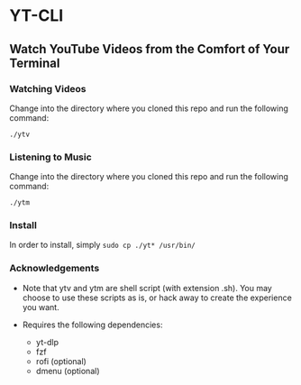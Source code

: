 # YT-CLI
## Watch YouTube Videos from the Comfort of Your Terminal

### Watching Videos

Change into the directory where you cloned this repo and run the following command:

`./ytv`

### Listening to Music

Change into the directory where you cloned this repo and run the following command:

`./ytm`

### Install

In order to install, simply `sudo cp ./yt* /usr/bin/`

### Acknowledgements

- Note that ytv and ytm are shell script (with extension .sh). You may choose to use these scripts as is, or hack away to create the experience you want.

- Requires the following dependencies:
    - yt-dlp
    - fzf
    - rofi (optional)
    - dmenu (optional)
